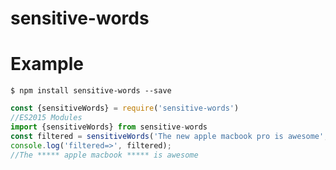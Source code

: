 # sensitive-words


# Example

```shell
$ npm install sensitive-words --save
```

```javascript
const {sensitiveWords} = require('sensitive-words')
//ES2015 Modules
import {sensitiveWords} from sensitive-words
const filtered = sensitiveWords('The new apple macbook pro is awesome', ['pro', 'new'])
console.log('filtered=>', filtered);
//The ***** apple macbook ***** is awesome
```
